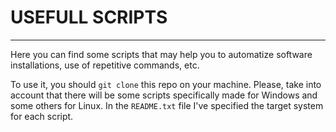 # USEFULL SCRIPTS
---
Here you can find some scripts that may help you to automatize software installations, use of repetitive commands, etc.

To use it, you should `git clone` this repo on your machine. Please, take into account that there will be some scripts specifically made for Windows and some others for Linux. In the `README.txt` file I've specified the target system for each script.
